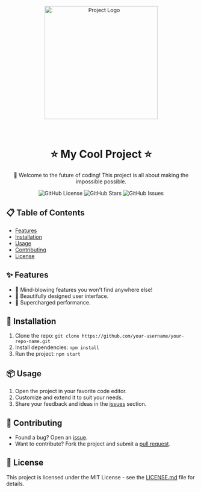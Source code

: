 <!-- Welcome to My Awesome Project -->
<p align="center">
  <img src="https://your-project-image-url-here.com" alt="Project Logo" width="300">
</p>

<!-- Project Title with ASCII Art -->
<h1 align="center">
  <br>
  ⭐️ My Cool Project ⭐️
  <br>
</h1>

<!-- Project Description -->
<p align="center">
  🚀 Welcome to the future of coding! This project is all about making the impossible possible.
</p>

<!-- Badges (Customize these) -->
<p align="center">
  <img alt="GitHub License" src="https://img.shields.io/github/license/your-username/your-repo-name">
  <img alt="GitHub Stars" src="https://img.shields.io/github/stars/your-username/your-repo-name">
  <img alt="GitHub Issues" src="https://img.shields.io/github/issues/your-username/your-repo-name">
</p>

<!-- Table of Contents -->
## 📋 Table of Contents
- [Features](#-features)
- [Installation](#-installation)
- [Usage](#-usage)
- [Contributing](#-contributing)
- [License](#-license)

<!-- Features Section -->
## ✨ Features
- 🌟 Mind-blowing features you won't find anywhere else!
- 🌈 Beautifully designed user interface.
- 🚀 Supercharged performance.

<!-- Installation Section -->
## 🚀 Installation
1. Clone the repo: `git clone https://github.com/your-username/your-repo-name.git`
2. Install dependencies: `npm install`
3. Run the project: `npm start`

<!-- Usage Section -->
## 📦 Usage
1. Open the project in your favorite code editor.
2. Customize and extend it to suit your needs.
3. Share your feedback and ideas in the [issues](https://github.com/your-username/your-repo-name/issues) section.

<!-- Contributing Section -->
## 🤝 Contributing
- Found a bug? Open an [issue](https://github.com/your-username/your-repo-name/issues).
- Want to contribute? Fork the project and submit a [pull request](https://github.com/your-username/your-repo-name/pulls).

<!-- License Section -->
## 📄 License
This project is licensed under the MIT License - see the [LICENSE.md](LICENSE.md) file for details.
</p>
